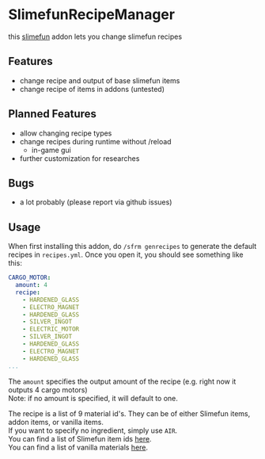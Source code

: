 # SlimefunRecipeManager

this [slimefun](https://github.com/Slimefun/Slimefun4) addon lets you change slimefun recipes 

## Features

- change recipe and output of base slimefun items
- change recipe of items in addons (untested)

## Planned Features

- allow changing recipe types
- change recipes during runtime without /reload
  - in-game gui
- further customization for researches

## Bugs

- a lot probably (please report via github issues)

## Usage

When first installing this addon, do `/sfrm genrecipes` to generate the default recipes in `recipes.yml`. Once you open it, you should see something like this:

```yaml
CARGO_MOTOR:
  amount: 4
  recipe:
    - HARDENED_GLASS
    - ELECTRO_MAGNET
    - HARDENED_GLASS
    - SILVER_INGOT
    - ELECTRIC_MOTOR
    - SILVER_INGOT
    - HARDENED_GLASS
    - ELECTRO_MAGNET
    - HARDENED_GLASS
...
```

The `amount` specifies the output amount of the recipe (e.g. right now it outputs 4 cargo motors)<br>
Note: if no amount is specified, it will default to one. <br>

The recipe is a list of 9 material id's. They can be of either Slimefun items, addon items, or vanilla items.<br>
If you want to specify no ingredient, simply use `AIR`. <br>
You can find a list of Slimefun item ids [here](https://sf-items.walshy.dev/). <br>
You can find a list of vanilla materials [here](https://hub.spigotmc.org/javadocs/spigot/org/bukkit/Material.html). <br>
